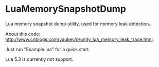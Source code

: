# LuaMemorySnapshotDump
Lua memory snapshot dump utility, used for memory leak detection。

About this code: http://www.cnblogs.com/yaukey/p/unity_lua_memory_leak_trace.html.

Just run "Example.lua" for a quick start.

Lua 5.3 is currently not support.
